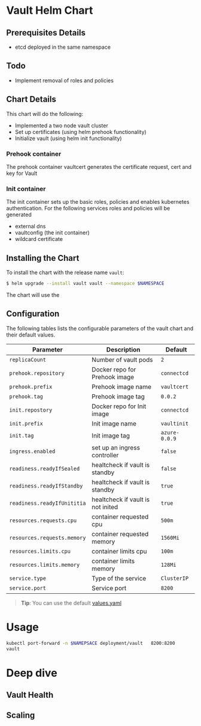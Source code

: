 # Vault Helm Chart

## Prerequisites Details
* etcd deployed in the same namespace

## Todo
* Implement removal of roles and policies

## Chart Details
This chart will do the following:

* Implemented a two node vault cluster
* Set up certificates (using helm prehook functionality)
* Initialize vault (using helm init functionality)


### Prehook container

The prehook container vaultcert generates the certificate request, cert and key for Vault

### Init container

The init container sets up the basic roles, policies and  enables kubernetes authentication.
For the following services roles and policies will be generated

 * external dns
 * vaultconfig (the init container)
 * wildcard certificate




## Installing the Chart

To install the chart with the release name `vault`:

```bash
$ helm upgrade --install vault vault --namespace $NAMESPACE
```

The chart will use the 

## Configuration

The following tables lists the configurable parameters of the vault chart and their default values.

| Parameter                  | Description                        | Default                                                    |
| -------------------------- | ---------------------------------- | ---------------------------------------------------------- |
| `replicaCount`             | Number of vault pods               | `2`                                                        |
| `prehook.repository`       | Docker repo for Prehook image      | `connectcd`                                                |
| `prehook.prefix`           | Prehook image name                 | `vaultcert`                                                |
| `prehook.tag`              | Prehook image tag                  | `0.0.2`                                                    |
| `init.repostory`           | Docker repo for Init image         | `connectcd`                                                |
| `init.prefix`              | Init image name                    | `vaultinit`                                                |
| `init.tag`                 | Init  image  tag                   | `azure-0.0.9`                                              |
| `ingress.enabled`          | set up an ingress controller       | `false`                                                    |
| `readiness.readyIfSealed`  | healtcheck if vault is standby     | `false`                                                    |
| `readiness.readyIfStandby` | healtcheck if vault is standby     | `true`                                                     |
| `readiness.readyIfUnititia`| healtcheck if vault is not inited  | `true`                                                     |
| `resources.requests.cpu`   | container requested cpu            | `500m`                                                     |
| `resources.requests.memory`| container requested memory         | `1560Mi`                                                   |
| `resources.limits.cpu`     | container limits cpu               | `100m`                                                     |
| `resources.limits.memory`  | container limits memory            | `128Mi`                                                    |
| `service.type`             | Type of the service                | `ClusterIP`                                                |
| `service.port`             | Service port                       | `8200`                                                     |



> **Tip**: You can use the default [values.yaml](values.yaml)

# Usage 

```bash
kubectl port-forward -n $NAMEPSACE deployment/vault   8200:8200
vault 
```

# Deep dive

## Vault Health

## Scaling

